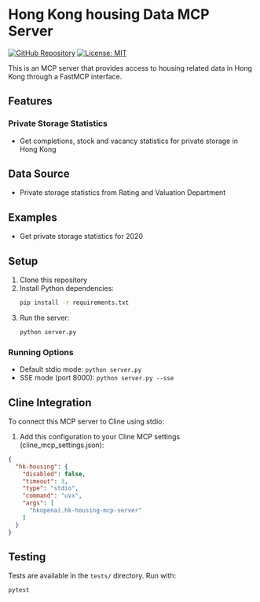# Hong Kong housing Data MCP Server

[![GitHub Repository](https://img.shields.io/badge/GitHub-Repository-blue.svg)](https://github.com/hkopenai/hk-housing-mcp-server)
[![License: MIT](https://img.shields.io/badge/License-MIT-yellow.svg)](https://opensource.org/licenses/MIT)

This is an MCP server that provides access to housing related data in Hong Kong through a FastMCP interface.

## Features

### Private Storage Statistics
- Get completions, stock and vacancy statistics for private storage in Hong Kong

## Data Source

- Private storage statistics from Rating and Valuation Department

## Examples

* Get private storage statistics for 2020

## Setup

1. Clone this repository
2. Install Python dependencies:
   ```bash
   pip install -r requirements.txt
   ```
3. Run the server:
   ```bash
   python server.py
   ```

### Running Options

- Default stdio mode: `python server.py`
- SSE mode (port 8000): `python server.py --sse`

## Cline Integration

To connect this MCP server to Cline using stdio:

1. Add this configuration to your Cline MCP settings (cline_mcp_settings.json):
```json
{
  "hk-housing": {
    "disabled": false,
    "timeout": 3,
    "type": "stdio",
    "command": "uvx",
    "args": [
      "hkopenai.hk-housing-mcp-server"
    ]
  }
}
```

## Testing

Tests are available in the `tests/` directory. Run with:
```bash
pytest
```
